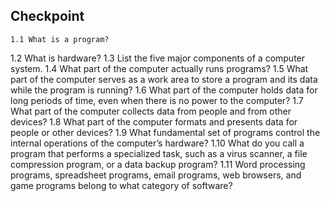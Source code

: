 ## Checkpoint
    1.1 What is a program?
1.2 What is hardware?
1.3 List the five major components of a computer system.
1.4 What part of the computer actually runs programs?
1.5 What part of the computer serves as a work area to store a program and its data
while the program is running?
1.6 What part of the computer holds data for long periods of time, even when there is
no power to the computer?
1.7 What part of the computer collects data from people and from other devices?
1.8 What part of the computer formats and presents data for people or other
devices?
1.9 What fundamental set of programs control the internal operations of the
computer’s hardware?
1.10 What do you call a program that performs a specialized task, such as a virus
scanner, a file compression program, or a data backup program?
1.11 Word processing programs, spreadsheet programs, email programs, web browsers,
and game programs belong to what category of software?